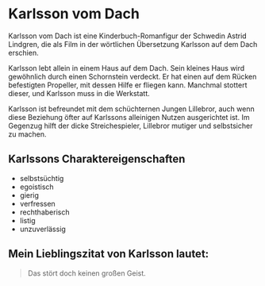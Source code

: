 # Karlsson vom Dach

Karlsson vom Dach ist eine Kinderbuch-Romanfigur der Schwedin Astrid Lindgren, die als Film in der wörtlichen Übersetzung Karlsson auf dem Dach erschien.

Karlsson lebt allein in einem Haus auf dem Dach. Sein kleines Haus wird gewöhnlich durch einen Schornstein verdeckt. Er hat einen auf dem Rücken befestigten Propeller, mit dessen Hilfe er fliegen kann. Manchmal stottert dieser, und Karlsson muss in die Werkstatt.

Karlsson ist befreundet mit dem schüchternen Jungen Lillebror, auch wenn diese Beziehung öfter auf Karlssons alleinigen Nutzen ausgerichtet ist. Im Gegenzug hilft der dicke Streichespieler, Lillebror mutiger und selbstsicher zu machen. 

## Karlssons Charaktereigenschaften
* selbstsüchtig
* egoistisch
* gierig
* verfressen
* rechthaberisch
* listig 
* unzuverlässig

## Mein Lieblingszitat von Karlsson lautet:

> Das stört doch keinen großen Geist.
